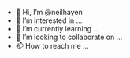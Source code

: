 - 👋 Hi, I’m @neilhayen
- 👀 I’m interested in ...
- 🌱 I’m currently learning ...
- 💞️ I’m looking to collaborate on ...
- 📫 How to reach me ...

<!---
neilhayen/neilhayen is a ✨ special ✨ repository because its `README.md` (this file) appears on your GitHub profile.
You can click the Preview link to take a look at your changes.
--->
